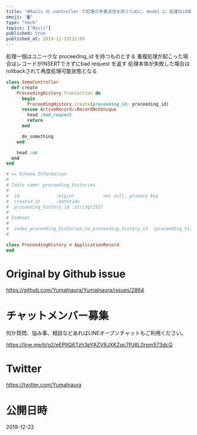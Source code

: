 ```yaml
---
title: "#Rails の controller で処理の多重送信を防ぐために、model に 処理のid単位の履歴テーブルを作成して、transac"
emoji: "🖥"
type: "tech"
topics: ["Rails"]
published: true
published_at: 2019-12-23t12:05
---
```


処理一個はユニークな proceeding_id を持つものとする
重複処理が起こった場合はレコードがINSERTできずにbad request を返す
処理本体が失敗した場合はrollbackされて再度処理可能状態となる

```rb
class SomeController
  def create
    ProceedingHistory.transaction do
      begin
        ProceedingHistory.create(proceeding_id: proceeding_id)
      rescue ActiveRecord::RecordNotUnique
        head :bad_request
        return
      end

      do_something
    end

    head :ok
  end
end

```

```rb
# == Schema Information
#
# Table name: proceeding_histories
#
#  id              :bigint           not null, primary key
#  created_at      :datetime
#  proceeding_history_id :string(255)
#
# Indexes
#
#  index_proceeding_histories_on_proceeding_history_id  (proceeding_history_id) UNIQUE
#

class ProceedingHistory < ApplicationRecord
end

```

# Original by Github issue

https://github.com/YumaInaura/YumaInaura/issues/2864








<!-- Update From Qiita API -->

# チャットメンバー募集


何か質問、悩み事、相談などあればLINEオープンチャットもご利用ください。

https://line.me/ti/g2/eEPltQ6Tzh3pYAZV8JXKZqc7PJ6L0rpm573dcQ





# Twitter


https://twitter.com/YumaInaura


<!-- Update From Qiita API -->



# 公開日時

2019-12-23
